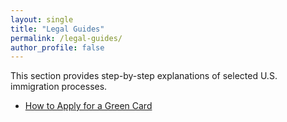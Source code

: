 ```yaml
---
layout: single
title: "Legal Guides"
permalink: /legal-guides/
author_profile: false
---
```


This section provides step-by-step explanations of selected U.S. immigration processes.

- [How to Apply for a Green Card](/legal-guides/green-card/)